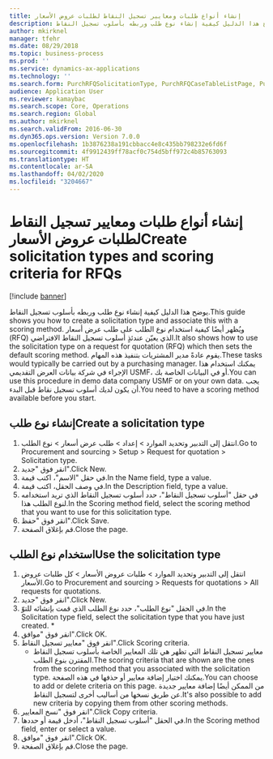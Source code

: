```yaml
---
title: إنشاء أنواع طلبات ومعايير تسجيل النقاط‬ لطلبات عروض الأسعار
description: يوضح هذا الدليل كيفية إنشاء نوع طلب وربطه بأسلوب تسجيل النقاط.
author: mkirknel
manager: tfehr
ms.date: 08/29/2018
ms.topic: business-process
ms.prod: ''
ms.service: dynamics-ax-applications
ms.technology: ''
ms.search.form: PurchRFQSolicitationType, PurchRFQCaseTableListPage, PurchCreateRFQCase, PurchRFQCaseTable, PurchRFQScoringRFQCaseCriteria, PurchRFQScoringCriteriaCopy
audience: Application User
ms.reviewer: kamaybac
ms.search.scope: Core, Operations
ms.search.region: Global
ms.author: mkirknel
ms.search.validFrom: 2016-06-30
ms.dyn365.ops.version: Version 7.0.0
ms.openlocfilehash: 1b3876238a191cbbacc4e8c435bb798232e6fd6f
ms.sourcegitcommit: 4f9912439ff78acf0c754d5bff972c4b85763093
ms.translationtype: HT
ms.contentlocale: ar-SA
ms.lasthandoff: 04/02/2020
ms.locfileid: "3204667"
---
```

# <a name="create-solicitation-types-and-scoring-criteria-for-rfqs"></a><span data-ttu-id="0a46c-103">إنشاء أنواع طلبات ومعايير تسجيل النقاط‬ لطلبات عروض الأسعار</span><span class="sxs-lookup"><span data-stu-id="0a46c-103">Create solicitation types and scoring criteria for RFQs</span></span>

[!include [banner](../../includes/banner.md)]

<span data-ttu-id="0a46c-104">يوضح هذا الدليل كيفية إنشاء نوع طلب وربطه بأسلوب تسجيل النقاط.</span><span class="sxs-lookup"><span data-stu-id="0a46c-104">This guide shows you how to create a solicitation type and associate this with a scoring method.</span></span> <span data-ttu-id="0a46c-105">ويُظهر أيضًا كيفية استخدام نوع الطلب على طلب عرض أسعار (RFQ) الذي يعيّن عندئذٍ أسلوب تسجيل النقاط الافتراضي.</span><span class="sxs-lookup"><span data-stu-id="0a46c-105">It also shows how to use the solicitation type on a request for quotation (RFQ) which then sets the default scoring method.</span></span> <span data-ttu-id="0a46c-106">يقوم عادةً مدير المشتريات بتنفيذ هذه المهام.</span><span class="sxs-lookup"><span data-stu-id="0a46c-106">These tasks would typically be carried out by a purchasing manager.</span></span> <span data-ttu-id="0a46c-107">يمكنك استخدام هذا الإجراء في شركة بيانات العرض التقديمي USMF، أو في البيانات الخاصة بك.</span><span class="sxs-lookup"><span data-stu-id="0a46c-107">You can use this procedure in demo data company USMF or on your own data.</span></span> <span data-ttu-id="0a46c-108">يجب أن يكون لديك أسلوب تسجيل نقاط قبل البدء.</span><span class="sxs-lookup"><span data-stu-id="0a46c-108">You need to have a scoring method available before you start.</span></span>


## <a name="create-a-solicitation-type"></a><span data-ttu-id="0a46c-109">إنشاء نوع طلب</span><span class="sxs-lookup"><span data-stu-id="0a46c-109">Create a solicitation type</span></span>
1. <span data-ttu-id="0a46c-110">انتقل إلى التدبير وتحديد الموارد > إعداد > طلب عرض أسعار > نوع الطلب.</span><span class="sxs-lookup"><span data-stu-id="0a46c-110">Go to Procurement and sourcing > Setup > Request for quotation > Solicitation type.</span></span>
2. <span data-ttu-id="0a46c-111">انقر فوق "جديد".</span><span class="sxs-lookup"><span data-stu-id="0a46c-111">Click New.</span></span>
3. <span data-ttu-id="0a46c-112">في حقل "الاسم"، اكتب قيمة.</span><span class="sxs-lookup"><span data-stu-id="0a46c-112">In the Name field, type a value.</span></span>
4. <span data-ttu-id="0a46c-113">في وصف الحقل، اكتب قيمة.</span><span class="sxs-lookup"><span data-stu-id="0a46c-113">In the Description field, type a value.</span></span>
5. <span data-ttu-id="0a46c-114">في حقل "أسلوب تسجيل النقاط"، حدد أسلوب تسجيل النقاط الذي تريد استخدامه لنوع الطلب هذا.</span><span class="sxs-lookup"><span data-stu-id="0a46c-114">In the Scoring method field, select the scoring method that you want to use for this solicitation type.</span></span>
6. <span data-ttu-id="0a46c-115">انقر فوق "حفظ".</span><span class="sxs-lookup"><span data-stu-id="0a46c-115">Click Save.</span></span>
7. <span data-ttu-id="0a46c-116">قم بإغلاق الصفحة.</span><span class="sxs-lookup"><span data-stu-id="0a46c-116">Close the page.</span></span>

## <a name="use-the-solicitation-type"></a><span data-ttu-id="0a46c-117">استخدام نوع الطلب</span><span class="sxs-lookup"><span data-stu-id="0a46c-117">Use the solicitation type</span></span>
1. <span data-ttu-id="0a46c-118">انتقل إلى التدبير وتحديد الموارد > طلبات عروض الأسعار‬ > كل طلبات عروض الأسعار‬.</span><span class="sxs-lookup"><span data-stu-id="0a46c-118">Go to Procurement and sourcing > Requests for quotations > All requests for quotations.</span></span>
2. <span data-ttu-id="0a46c-119">انقر فوق "جديد".</span><span class="sxs-lookup"><span data-stu-id="0a46c-119">Click New.</span></span>
3. <span data-ttu-id="0a46c-120">في الحقل "نوع الطلب"، حدد نوع الطلب الذي قمت بإنشائه للتوّ.</span><span class="sxs-lookup"><span data-stu-id="0a46c-120">In the Solicitation type field, select the solicitation type that you have just created.</span></span> 
    *   
4. <span data-ttu-id="0a46c-121">انقر فوق "موافق".</span><span class="sxs-lookup"><span data-stu-id="0a46c-121">Click OK.</span></span>
5. <span data-ttu-id="0a46c-122">انقر فوق "معايير تسجيل النقاط".</span><span class="sxs-lookup"><span data-stu-id="0a46c-122">Click Scoring criteria.</span></span>
    * <span data-ttu-id="0a46c-123">معايير تسجيل النقاط التي تظهر هي تلك المعايير الخاصة بأسلوب تسجيل النقاط المقترن بنوع الطلب.</span><span class="sxs-lookup"><span data-stu-id="0a46c-123">The scoring criteria that are shown are the ones from the scoring method that you associated with the solicitation type.</span></span> <span data-ttu-id="0a46c-124">يمكنك اختيار إضافة معايير أو حذفها في هذه الصفحة.</span><span class="sxs-lookup"><span data-stu-id="0a46c-124">You can choose to add or delete criteria on this page.</span></span> <span data-ttu-id="0a46c-125">من الممكن أيضًا إضافة معايير جديدة عن طريق نسخها من أساليب أخرى لتسجيل النقاط.</span><span class="sxs-lookup"><span data-stu-id="0a46c-125">It's also possible to add new criteria by copying them from other scoring methods.</span></span>  
6. <span data-ttu-id="0a46c-126">انقر فوق "نسخ المعايير".</span><span class="sxs-lookup"><span data-stu-id="0a46c-126">Click Copy criteria.</span></span>
7. <span data-ttu-id="0a46c-127">في الحقل "أسلوب تسجيل النقاط"، أدخل قيمة أو حددها.</span><span class="sxs-lookup"><span data-stu-id="0a46c-127">In the Scoring method field, enter or select a value.</span></span>
8. <span data-ttu-id="0a46c-128">انقر فوق "موافق".</span><span class="sxs-lookup"><span data-stu-id="0a46c-128">Click OK.</span></span>
9. <span data-ttu-id="0a46c-129">قم بإغلاق الصفحة.</span><span class="sxs-lookup"><span data-stu-id="0a46c-129">Close the page.</span></span>

